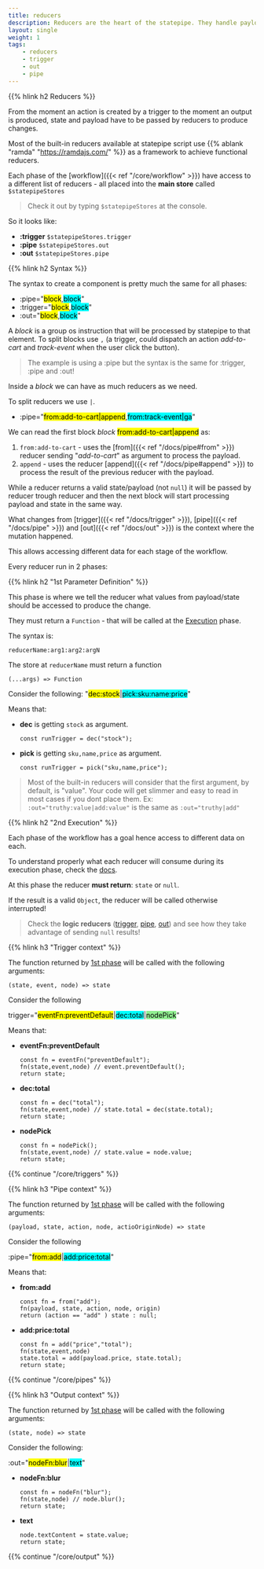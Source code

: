 ```yaml
---
title: reducers
description: Reducers are the heart of the statepipe. They handle payload and state using functional reducers to produce component changes.
layout: single
weight: 1
tags:
    - reducers
    - trigger
    - out
    - pipe
---
```


{{% hlink h2 Reducers %}}

From the moment an action is created by a trigger to the moment an output is produced, state and payload have to be passed by reducers to produce changes.

Most of the built-in reducers available at statepipe script use {{% ablank "ramda" "https://ramdajs.com/" %}} as a framework to achieve functional reducers.


Each phase of the [workflow]({{< ref "/core/workflow" >}}) have access to a different list of reducers - all placed into the **main store** called `$statepipeStores`

> Check it out by typing `$statepipeStores` at the console.

So it looks like:

* **:trigger** `$statepipeStores.trigger`
* **:pipe** `$statepipeStores.out`
* **:out** `$statepipeStores.pipe`

{{% hlink h2 Syntax %}}

The syntax to create a component is pretty much the same for all phases:

* :pipe="<mark>block</mark>,<mark style="background-color:cyan">block</mark>"
* :trigger="<mark>block</mark>,<mark style="background-color:cyan">block</mark>"
* :out="<mark>block</mark>,<mark style="background-color:cyan">block</mark>"

A *block* is a group os instruction that will be processed by statepipe to that element. To split blocks use `,` (a trigger, could dispatch an action *add-to-cart* and *track-event* when the user click the button).

> The example is using a :pipe but the syntax is the same for :trigger, :pipe and :out!

Inside a *block* we can have as much reducers as we need.

To split reducers we use `|`. 

* :pipe="<mark>from:add-to-cart|append</mark>,<mark style="background-color:cyan">from:track-event|ga</mark>"

We can read the first block *block* <mark>from:add-to-cart|append</mark> as:

1. `from:add-to-cart` - uses the [from]({{< ref "/docs/pipe#from" >}}) reducer sending "*add-to-cart*" as argument to process the payload.
2. `append` - uses the reducer [append]({{< ref "/docs/pipe#append" >}}) to process the result of the previous reducer with the payload.

While a reducer returns a valid state/payload  (not `null`) it will be passed by reducer trough reducer and then the next block will start processing payload and state in the same way.

What changes from [trigger]({{< ref "/docs/trigger" >}}), [pipe]({{< ref "/docs/pipe" >}}) and [out]({{< ref "/docs/out" >}}) is the context where the mutation happened.

This allows accessing different data for each stage of the workflow.

Every reducer run in 2 phases:

{{% hlink h2 "1st Parameter Definition" %}}

This phase is where we tell the reducer what values from payload/state should be accessed to produce the change.

They must return a `Function` - that will be called at the [Execution](#2nd-execution) phase.

The syntax is:

`reducerName:arg1:arg2:argN`

The store at `reducerName` must return a function

`(...args) => Function`

Consider the following: "<mark>dec:stock</mark>|<mark style="background-color:cyan">pick:sku:name:price</mark>"

Means that:

* **dec** is getting `stock` as argument.
  
    `const runTrigger = dec("stock");`
  
* **pick** is getting `sku,name,price` as argument.

    `const runTrigger = pick("sku,name,price");`

> Most of the built-in reducers will consider that the first argument, by default, is "value". Your code will get slimmer and easy to read in most cases if you dont place them. Ex: `:out="truthy:value|add:value"` is the same as `:out="truthy|add"` 

{{% hlink h2 "2nd Execution" %}}

Each phase of the workflow has a goal hence access to different data on each.

To understand properly what each reducer will consume during its execution phase, check the [docs](/docs/).

At this phase the reducer **must return**: `state` or `null`.

If the result is a valid `Object`, the reducer will be called otherwise interrupted! 

> Check the **logic reducers** ([trigger](/docs/trigger#logic), [pipe](/docs/pipe#logic), [out](/docs/out#logic)) and see how they take advantage of sending `null` results!

{{% hlink h3 "Trigger context" %}}

The function returned by [1st phase](#1st-parameter-definition) will be called with the following arguments:

`(state, event, node) => state`

Consider the following

trigger="<mark>eventFn:preventDefault</mark>|<mark style="background-color:cyan">dec:total</mark>|<mark style="background-color:lightgreen">nodePick</mark>"

Means that:

* **eventFn:preventDefault** 

    ```
    const fn = eventFn("preventDefault");
    fn(state,event,node) // event.preventDefault();
    return state;
    ```
* **dec:total** 

    ```
    const fn = dec("total");
    fn(state,event,node) // state.total = dec(state.total);
    return state;
    ```

* **nodePick** 

    ```
    const fn = nodePick();
    fn(state,event,node) // state.value = node.value;
    return state;
    ```

{{% continue "/core/triggers" %}}

{{% hlink h3 "Pipe context" %}}

The function returned by [1st phase](#1st-parameter-definition) will be called with the following arguments:

`(payload, state, action, node, actioOriginNode) => state`

Consider the following

:pipe="<mark>from:add</mark>|<mark style="background-color:cyan">add:price:total</mark>"

Means that:

* **from:add** 

  ```
  const fn = from("add");
  fn(payload, state, action, node, origin)
  return (action == "add" ) state : null;
  ```

* **add:price:total** 

  ```
  const fn = add("price","total");
  fn(state,event,node)
  state.total = add(payload.price, state.total);
  return state;
  ```

{{% continue "/core/pipes" %}}

{{% hlink h3 "Output context" %}}

The function returned by [1st phase](#1st-parameter-definition) will be called with the following arguments:

`(state, node) => state`

Consider the following:

:out="<mark>nodeFn:blur</mark>|<mark style="background-color:cyan">text</mark>"

* **nodeFn:blur** 

  ```
  const fn = nodeFn("blur");
  fn(state,node) // node.blur();
  return state;
  ```
* **text** 

  ```
  node.textContent = state.value;
  return state;
  ```
  
{{% continue "/core/output" %}}
